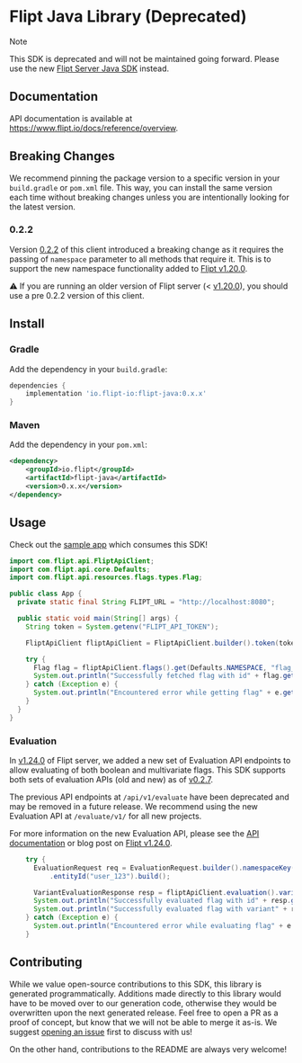 # Flipt Java Library (Deprecated)

> [!NOTE]
> This SDK is deprecated and will not be maintained going forward. Please use the new [Flipt Server Java SDK](https://github.com/flipt-io/flipt-server-sdks/tree/main/flipt-java) instead.

## Documentation

API documentation is available at <https://www.flipt.io/docs/reference/overview>.

## Breaking Changes

We recommend pinning the package version to a specific version in your `build.gradle` or `pom.xml` file. This way, you can install the same version each time without breaking changes unless you are intentionally looking for the latest version.

### 0.2.2

Version [0.2.2](https://github.com/flipt-io/flipt-java/releases/tag/0.2.2) of this client introduced a breaking change as it requires the passing of `namespace` parameter to all methods that require it. This is to support the new namespace functionality added to [Flipt v1.20.0](https://www.flipt.io/docs/reference/overview#v1-20-0).

:warning: If you are running an older version of Flipt server (< [v1.20.0](https://github.com/flipt-io/flipt/releases/tag/v1.20.0)), you should use a pre 0.2.2 version of this client.

## Install

### Gradle

Add the dependency in your `build.gradle`:

```groovy
dependencies {
    implementation 'io.flipt-io:flipt-java:0.x.x'
}
```

### Maven

Add the dependency in your `pom.xml`:

```xml
<dependency>
    <groupId>io.flipt</groupId>
    <artifactId>flipt-java</artifactId>
    <version>0.x.x</version>
</dependency>
```

## Usage

Check out the [sample app](sample-app/src/main/java/sample/App.java) which consumes this SDK!

```java
import com.flipt.api.FliptApiClient;
import com.flipt.api.core.Defaults;
import com.flipt.api.resources.flags.types.Flag;

public class App {
  private static final String FLIPT_URL = "http://localhost:8080";

  public static void main(String[] args) {
    String token = System.getenv("FLIPT_API_TOKEN");

    FliptApiClient fliptApiClient = FliptApiClient.builder().token(token).url(FLIPT_URL).build();

    try {
      Flag flag = fliptApiClient.flags().get(Defaults.NAMESPACE, "flag_abc123");
      System.out.println("Successfully fetched flag with id" + flag.getKey());
    } catch (Exception e) {
      System.out.println("Encountered error while getting flag" + e.getMessage());
    }
  }
}
```

### Evaluation

In [v1.24.0](https://github.com/flipt-io/flipt/releases/tag/v1.24.0) of Flipt server, we added a new set of Evaluation API endpoints to allow evaluating of both boolean and multivariate flags. This SDK supports both sets of evaluation APIs (old and new) as of [v0.2.7](https://github.com/flipt-io/flipt-java/releases/tag/0.2.7).

The previous API endpoints at `/api/v1/evaluate` have been deprecated and may be removed in a future release. We recommend using the new Evaluation API at `/evaluate/v1/` for all new projects.

For more information on the new Evaluation API, please see the [API documentation](https://www.flipt.io/docs/reference/overview#v1-24-0) or blog post on [Flipt v1.24.0](https://www.flipt.io/blog/boolean-flags-and-rollouts).

```java
    try {
      EvaluationRequest req = EvaluationRequest.builder().namespaceKey(Defaults.NAMESPACE, "flag_abc123")
          .entityId("user_123").build();

      VariantEvaluationResponse resp = fliptApiClient.evaluation().variant(req);
      System.out.println("Successfully evaluated flag with id" + resp.getFlagKey());
      System.out.println("Successfully evaluated flag with variant" + resp.getVariantKey());
    } catch (Exception e) {
      System.out.println("Encountered error while evaluating flag" + e.getMessage());
    }
```

## Contributing

While we value open-source contributions to this SDK, this library is generated programmatically. Additions made directly to this library would have to be moved over to our generation code, otherwise they would be overwritten upon the next generated release. Feel free to open a PR as a proof of concept, but know that we will not be able to merge it as-is. We suggest [opening an issue](https://github.com/flipt-io/flipt-java/issues) first to discuss with us!

On the other hand, contributions to the README are always very welcome!
